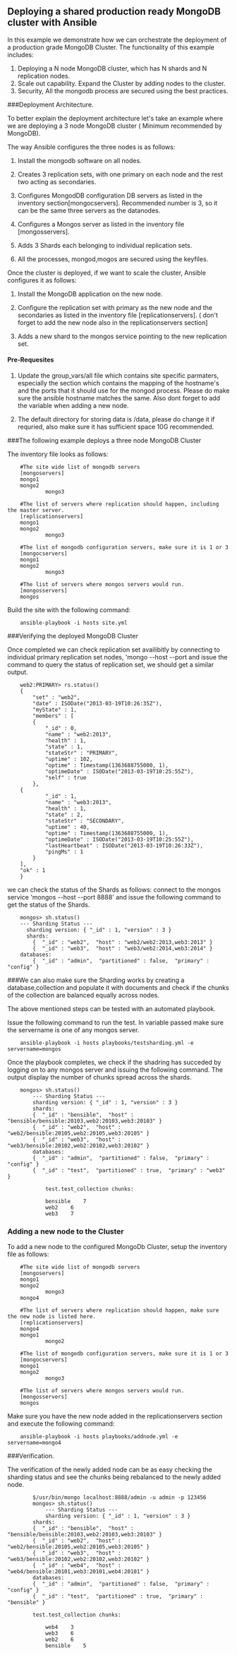 Deploying a shared production ready MongoDB cluster with Ansible
------------------------------------------------------------------------------

In this example we demonstrate how we can orchestrate the deployment of a production grade MongoDB Cluster. The functionality of this example includes:

1) Deploying a N node MongoDB cluster, which has N shards and N replication nodes.
2) Scale out capability. Expand the Cluster by adding nodes to the cluster.
3) Security, All the mongodb process are secured using the best practices.

###Deployment Architecture.

To better explain the deployment architecture let's take an example where we are deploying a 3 node MongoDB cluster ( Minimum recommended by MongoDB).

The way Ansible configures the three nodes is as follows:

1) Install the mongodb software on all nodes.

2) Creates 3 replication sets, with one primary on each node and the rest two acting as secondaries.

3) Configures MongodDB configuration DB servers as listed in the inventory section[mongocservers]. Recommended number is 3, so it can be the same three servers as the datanodes.

4) Configures a Mongos server as listed in the inventory file [mongosservers].

5) Adds 3 Shards each belonging to individual replication sets.

6) All the processes, mongod,mogos are secured using the keyfiles.

Once the cluster is deployed, if we want to scale the cluster, Ansible configures it as follows:

1) Install the MongoDB application on the new node.

2) Configure the replication set with primary as the new node and the secondaries as listed in the inventory file [replicationservers]. ( don't forget to add the new node also in the replicationservers section]

3) Adds a new shard to the mongos service pointing to the new replication set.


#### Pre-Requesites 

1) Update the group_vars/all file which contains site specific parmaters, especially the section which contains the mapping of the hostname's and the ports that it should use for the mongod process. Please do make sure the ansible hostname matches the same. Also dont forget to add the variable when adding a new node.

2) The default directory for storing data is /data, please do change it if requried, also make sure it has sufficient space 10G recommended.

###The following example deploys a three node MongoDB Cluster

The inventory file looks as follows:

		#The site wide list of mongodb servers
		[mongoservers]
		mongo1
		mongo2
                mongo3

		#The list of servers where replication should happen, including the master server.
		[replicationservers]
		mongo1
		mongo2
                mongo3

		#The list of mongodb configuration servers, make sure it is 1 or 3
		[mongocservers]
		mongo1
		mongo2
                mongo3

		#The list of servers where mongos servers would run. 
		[mongosservers]
		mongos

Build the site with the following command:

		ansible-playbook -i hosts site.yml

###Verifying the deployed MongoDB Cluster

Once completed we can check replication set availibitly by connecting to individual primary replication set nodes, 'mongo --host <ip host> --port <port number> 
and issue the command to query the status of replication set, we should get a similar output.

		
		web2:PRIMARY> rs.status()
		{
			"set" : "web2",
			"date" : ISODate("2013-03-19T10:26:35Z"),
			"myState" : 1,
			"members" : [
			{
				"_id" : 0,
				"name" : "web2:2013",
				"health" : 1,
				"state" : 1,
				"stateStr" : "PRIMARY",
				"uptime" : 102,
				"optime" : Timestamp(1363688755000, 1),
				"optimeDate" : ISODate("2013-03-19T10:25:55Z"),
				"self" : true
			},
		{
				"_id" : 1,
				"name" : "web3:2013",
				"health" : 1,
				"state" : 2,
				"stateStr" : "SECONDARY",
				"uptime" : 40,
				"optime" : Timestamp(1363688755000, 1),
				"optimeDate" : ISODate("2013-03-19T10:25:55Z"),
				"lastHeartbeat" : ISODate("2013-03-19T10:26:33Z"),
				"pingMs" : 1
			}
		],
		"ok" : 1
		}

we can check the status of the Shards as follows: connect to the mongos service 'mongos --host <ip of mongos server> --port 8888'
and issue the following command to get the status of the Shards.

		 
		mongos> sh.status()
		--- Sharding Status --- 
		  sharding version: { "_id" : 1, "version" : 3 }
		  shards:
			{  "_id" : "web2",  "host" : "web2/web2:2013,web3:2013" }
			{  "_id" : "web3",  "host" : "web3/web2:2014,web3:2014" }
  		databases:
			{  "_id" : "admin",  "partitioned" : false,  "primary" : "config" }


###We can also make sure the Sharding works by creating a database,collection and populate it with documents and check if the chunks of the collection are balanced equally across nodes.

The above mentioned steps can be tested with an automated playbook.

Issue the following command to run the test. In variable passed make sure the servername is one of any mongos server.
		
		ansible-playbook -i hosts playbooks/testsharding.yml -e servername=mongos


Once the playbook completes, we check if the shadring has succeded by logging on to any mongos server and issuing the following command. The output display the number of chunks spread across the shards.

		mongos> sh.status()
			--- Sharding Status --- 
  			sharding version: { "_id" : 1, "version" : 3 }
  			shards:
			{  "_id" : "bensible",  "host" : "bensible/bensible:20103,web2:20103,web3:20103" }
			{  "_id" : "web2",  "host" : "web2/bensible:20105,web2:20105,web3:20105" }
			{  "_id" : "web3",  "host" : "web3/bensible:20102,web2:20102,web3:20102" }
  			databases:
			{  "_id" : "admin",  "partitioned" : false,  "primary" : "config" }
			{  "_id" : "test",  "partitioned" : true,  "primary" : "web3" }
			
				test.test_collection chunks:
				
				bensible	7
				web2	6
				web3	7
			
			

 
### Adding a new node to the Cluster

To add a new node to the configured MongoDb Cluster, setup the inventory file as follows:

		#The site wide list of mongodb servers
		[mongoservers]
		mongo1
		mongo2
                mongo3
		mongo4

		#The list of servers where replication should happen, make sure the new node is listed here.
		[replicationservers]
		mongo4
		mongo1
                mongo2

		#The list of mongodb configuration servers, make sure it is 1 or 3
		[mongocservers]
		mongo1
		mongo2
                mongo3

		#The list of servers where mongos servers would run. 
		[mongosservers]
		mongos

Make sure you have the new node added in the replicationservers section and execute the following command:

		ansible-playbook -i hosts playbooks/addnode.yml -e servername=mongo4

###Verification.

The verification of the newly added node can be as easy checking the sharding status and see the chunks being rebalanced to the newly added node.

			$/usr/bin/mongo localhost:8888/admin -u admin -p 123456
			mongos> sh.status()
				--- Sharding Status --- 
  				sharding version: { "_id" : 1, "version" : 3 }
  			shards:
			{  "_id" : "bensible",  "host" : "bensible/bensible:20103,web2:20103,web3:20103" }
			{  "_id" : "web2",  "host" : "web2/bensible:20105,web2:20105,web3:20105" }
			{  "_id" : "web3",  "host" : "web3/bensible:20102,web2:20102,web3:20102" }
			{  "_id" : "web4",  "host" : "web4/bensible:20101,web3:20101,web4:20101" }
  			databases:
			{  "_id" : "admin",  "partitioned" : false,  "primary" : "config" }
			{  "_id" : "test",  "partitioned" : true,  "primary" : "bensible" }
		
			test.test_collection chunks:
			
				web4	3
				web3	6
				web2	6
				bensible	5

    
